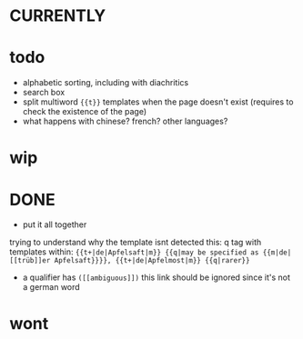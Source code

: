 # CURRENTLY

# todo

- alphabetic sorting, including with diachritics
- search box
- split multiword `{{t}}` templates when the page doesn't exist (requires to check the existence of the page)
- what happens with chinese? french? other languages?

# wip


# DONE

- put it all together

trying to understand why the template isnt detected
this:
    q tag with templates within: 
    `{{t+|de|Apfelsaft|m}} {{q|may be specified as {{m|de|[[trüb]]er Apfelsaft}}}}, {{t+|de|Apfelmost|m}} {{q|rarer}}`

- a qualifier has `([[ambiguous]])` this link should be ignored since it's not a german word

# wont
